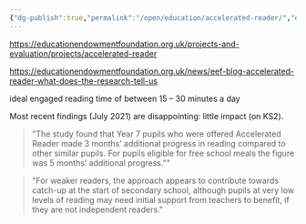 ```yaml
---
{"dg-publish":true,"permalink":"/open/education/accelerated-reader/","dgHomeLink":true,"dgPassFrontmatter":false}
---
```


https://educationendowmentfoundation.org.uk/projects-and-evaluation/projects/accelerated-reader

https://educationendowmentfoundation.org.uk/news/eef-blog-accelerated-reader-what-does-the-research-tell-us

ideal engaged reading time of between 15 – 30 minutes a day

Most recent findings (July 2021) are disappointing: little impact (on KS2).

>"The study found that Year 7 pupils who were offered Accelerated Reader made 3 months’ additional progress in reading compared to other similar pupils. For pupils eligible for free school meals the figure was 5 months’ additional progress.""

>"For weaker readers, the approach appears to contribute towards catch-up at the start of secondary school, although pupils at very low levels of reading may need initial support from teachers to benefit, if they are not independent readers."